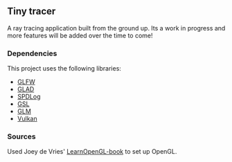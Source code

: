 ## Tiny tracer
A ray tracing application built from the ground up. 
Its a work in progress and more features will be added over the time to come!

### Dependencies
This project uses the following libraries:
- [GLFW](https://www.glfw.org/) 
- [GLAD](https://glad.dav1d.de/)
- [SPDLog](https://github.com/gabime/spdlog)
- [GSL](https://github.com/microsoft/GSL)
- [GLM](https://github.com/g-truc/glm)
- [Vulkan](https://www.lunarg.com/vulkan-sdk/)

### Sources
Used Joey de Vries' [LearnOpenGL-book](https://learnopengl.com/) to set up OpenGL.